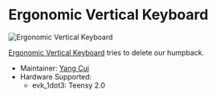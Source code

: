 # Ergonomic Vertical Keyboard

![Ergonomic Vertical Keyboard](https://github.com/YangPiCui/ErgonomicVerticalKeyboard)

[Ergonomic Vertical Keyboard](https://github.com/YangPiCui/ErgonomicVerticalKeyboard) tries to delete our humpback.

* Maintainer: [Yang Cui](https://github.com/YangPiCui)
* Hardware Supported:
  * evk_1dot3: Teensy 2.0